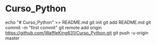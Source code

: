 # Curso_Python
echo "# Curso_Python" >> README.md
git init
git add README.md
git commit -m "first commit"
git remote add origin https://github.com/WaffleKing631/Curso_Python.git
git push -u origin master
